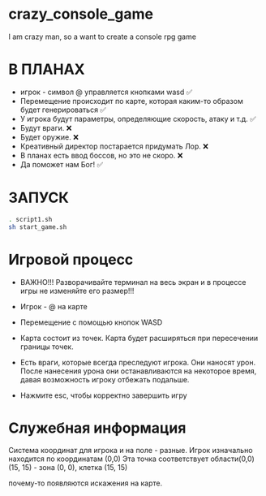 # crazy_console_game
I am crazy man, so a want to create a console rpg game

# В ПЛАНАХ #
- игрок - символ @ управляется кнопками wasd ✅
- Перемещение происходит по карте, которая каким-то образом будет генерироваться ✅ 
- У игрока будут параметры, определяющие скорость, атаку и т.д. ✅
- Будут враги. ❌
- Будет оружие. ❌
- Креативный директор постарается придумать Лор. ❌
- В планах есть ввод боссов, но это не скоро. ❌
- Да поможет нам Бог! ✅

# ЗАПУСК #

```bash
. script1.sh
sh start_game.sh
```

# Игровой процесс #
- ВАЖНО!!! Разворачивайте терминал на весь экран и в процессе игры не изменяйте его размер!!!

- Игрок - @ на карте
- Перемещение с помощью кнопок WASD
- Карта состоит из точек. Карта будет расширяться при пересечении границы точек.
- Есть враги, которые всегда преследуют игрока. Они наносят урон. После нанесения урона они останавливаются на некоторое время, давая возможность игроку отбежать подальше.
- Нажмите esc, чтобы корректно завершить игру

# Служебная информация #

Система координат для игрока и на поле - разные.
Игрок изначально находится по координатам (0,0)
Эта точка соответствует области(0,0)(15, 15) - зона (0, 0), клетка (15, 15)

почему-то появляются искажения на карте.
